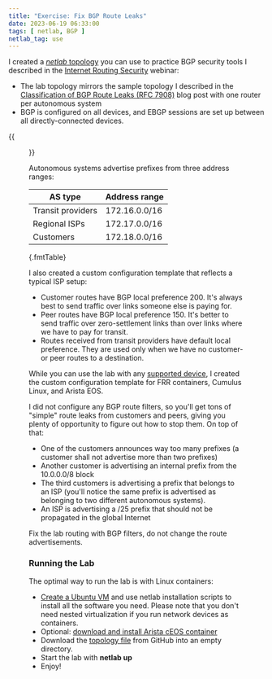 ```yaml
---
title: "Exercise: Fix BGP Route Leaks"
date: 2023-06-19 06:33:00
tags: [ netlab, BGP ]
netlab_tag: use
---
```

I created a [*netlab* topology](https://github.com/ipspace/netlab-examples/tree/master/BGP/Route-Leaks) you can use to practice BGP security tools I described in the [Internet Routing Security](https://www.ipspace.net/Internet_Routing_Security) webinar:

* The lab topology mirrors the sample topology I described in the [Classification of BGP Route Leaks (RFC 7908)](/2023/06/bgp-route-leak-classification/) blog post with one router per autonomous system
* BGP is configured on all devices, and EBGP sessions are set up between all directly-connected devices.
<!--more-->
{{<figure src="/2023/06/leak-practice-lab.png" caption="Lab topology (unfortunately turned around)">}}

Autonomous systems advertise prefixes from three address ranges:

| AS type           | Address range |
| ----------------- | ------------- |
| Transit providers | 172.16.0.0/16 |
| Regional ISPs     | 172.17.0.0/16 |
| Customers         | 172.18.0.0/16 |
{.fmtTable}

I also created a custom configuration template that reflects a typical ISP setup:

* Customer routes have BGP local preference 200. It's always best to send traffic over links someone else is paying for.
* Peer routes have BGP local preference 150. It's better to send traffic over zero-settlement links than over links where we have to pay for transit.
* Routes received from transit providers have default local preference. They are used only when we have no customer- or peer routes to a destination.

While you can use the lab with any [supported device](https://netlab.tools/platforms/), I created the custom configuration template for FRR containers, Cumulus Linux, and Arista EOS.

I did not configure any BGP route filters, so you'll get tons of "simple" route leaks from customers and peers, giving you plenty of opportunity to figure out how to stop them. On top of that:

* One of the customers announces way too many prefixes (a customer shall not advertise more than two prefixes)
* Another customer is advertising an internal prefix from the 10.0.0.0/8 block
* The third customers is advertising a prefix that belongs to an ISP (you'll notice the same prefix is advertised as belonging to two different autonomous systems).
* An ISP is advertising a /25 prefix that should not be propagated in the global Internet

Fix the lab routing with BGP filters, do not change the route advertisements.

### Running the Lab

The optimal way to run the lab is with Linux containers:

* [Create a Ubuntu VM](https://netlab.tools/install/ubuntu-vm/) and use netlab installation scripts to install all the software you need. Please note that you don't need nested virtualization if you run network devices as containers.
* Optional: [download and install Arista cEOS container](https://netlab.tools/labs/ceos/)
* Download the [topology file](https://github.com/ipspace/netlab-examples/blob/master/BGP/Route-Leaks/topology.yml) from GitHub into an empty directory.
* Start the lab with **netlab up**
* Enjoy!
